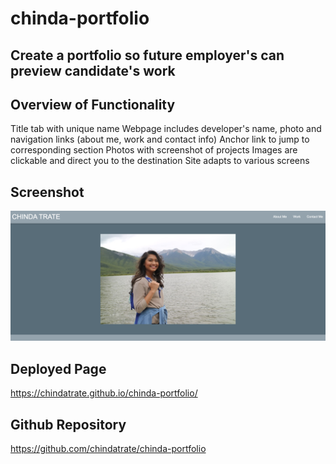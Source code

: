 # chinda-portfolio

## Create a portfolio so future employer's can preview candidate's work

## Overview of Functionality
Title tab with unique name
Webpage includes developer's name, photo and navigation links (about me, work and contact info)
Anchor link to jump to corresponding section
Photos with screenshot of projects
Images are clickable and direct you to the destination
Site adapts to various screens

## Screenshot
![alt text](assets/Images/new-screenshot.png "portfolio")

## Deployed Page
https://chindatrate.github.io/chinda-portfolio/

## Github Repository
https://github.com/chindatrate/chinda-portfolio
